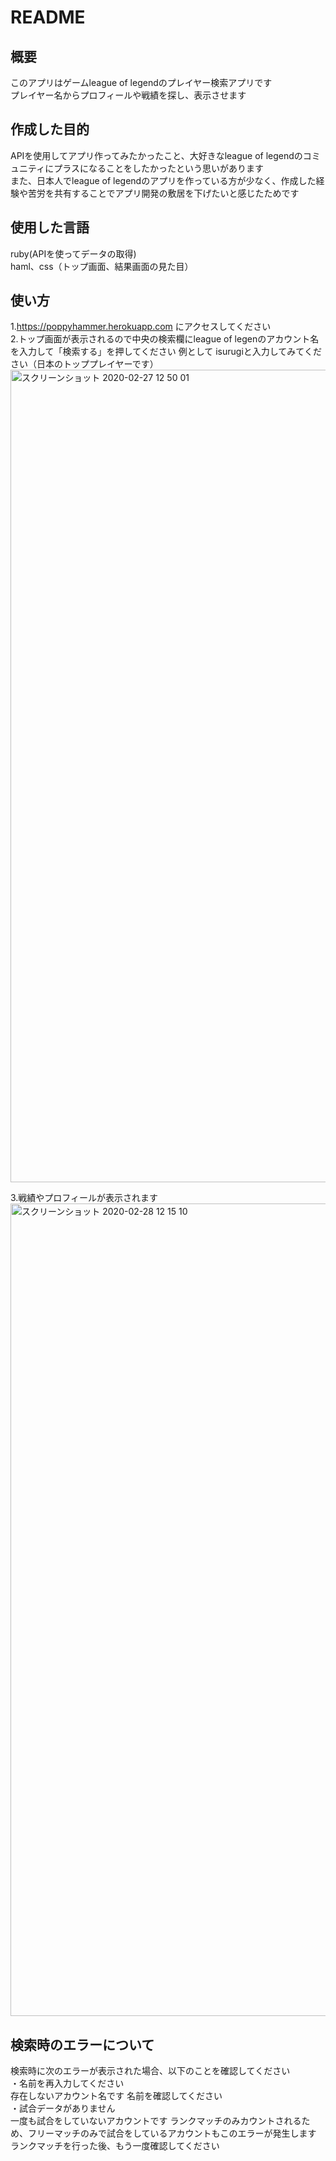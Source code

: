 # README

## 概要
このアプリはゲームleague of legendのプレイヤー検索アプリです  
プレイヤー名からプロフィールや戦績を探し、表示させます
## 作成した目的
APIを使用してアプリ作ってみたかったこと、大好きなleague of legendのコミュニティにプラスになることをしたかったという思いがあります  
また、日本人でleague of legendのアプリを作っている方が少なく、作成した経験や苦労を共有することでアプリ開発の敷居を下げたいと感じたためです
## 使用した言語
ruby(APIを使ってデータの取得)  
haml、css（トップ画面、結果画面の見た目）
## 使い方
1.https://poppyhammer.herokuapp.com にアクセスしてください  
2.トップ画面が表示されるので中央の検索欄にleague of legenのアカウント名を入力して「検索する」を押してください
例として isurugiと入力してみてください（日本のトッププレイヤーです）
<img width="1300" alt="スクリーンショット 2020-02-27 12 50 01" src="https://user-images.githubusercontent.com/57381866/75410660-f24b2e80-595f-11ea-9b37-fe3a4b8fae63.png">

3.戦績やプロフィールが表示されます
<img width="1300" alt="スクリーンショット 2020-02-28 12 15 10" src="https://user-images.githubusercontent.com/57381866/75513681-e8492e80-5a38-11ea-8739-e5d03867c9c3.png">

## 検索時のエラーについて
検索時に次のエラーが表示された場合、以下のことを確認してください  
・名前を再入力してください  
存在しないアカウント名です 名前を確認してください  
・試合データがありません  
一度も試合をしていないアカウントです ランクマッチのみカウントされるため、フリーマッチのみで試合をしているアカウントもこのエラーが発生します  
ランクマッチを行った後、もう一度確認してください

